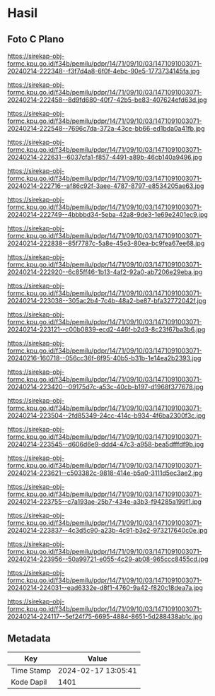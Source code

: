 # Hasil

## Foto C Plano

https://sirekap-obj-formc.kpu.go.id/f34b/pemilu/pdpr/14/71/09/10/03/1471091003071-20240214-222348--f3f7d4a8-6f0f-4ebc-90e5-1773734145fa.jpg

https://sirekap-obj-formc.kpu.go.id/f34b/pemilu/pdpr/14/71/09/10/03/1471091003071-20240214-222458--8d9fd680-40f7-42b5-be83-407624efd63d.jpg

https://sirekap-obj-formc.kpu.go.id/f34b/pemilu/pdpr/14/71/09/10/03/1471091003071-20240214-222548--7696c7da-372a-43ce-bb66-ed1bda0a41fb.jpg

https://sirekap-obj-formc.kpu.go.id/f34b/pemilu/pdpr/14/71/09/10/03/1471091003071-20240214-222631--6037cfa1-f857-4491-a89b-46cb140a9496.jpg

https://sirekap-obj-formc.kpu.go.id/f34b/pemilu/pdpr/14/71/09/10/03/1471091003071-20240214-222716--af86c92f-3aee-4787-8797-e8534205ae63.jpg

https://sirekap-obj-formc.kpu.go.id/f34b/pemilu/pdpr/14/71/09/10/03/1471091003071-20240214-222749--4bbbbd34-5eba-42a8-9de3-1e69e2401ec9.jpg

https://sirekap-obj-formc.kpu.go.id/f34b/pemilu/pdpr/14/71/09/10/03/1471091003071-20240214-222838--85f7787c-5a8e-45e3-80ea-bc9fea67ee68.jpg

https://sirekap-obj-formc.kpu.go.id/f34b/pemilu/pdpr/14/71/09/10/03/1471091003071-20240214-222920--6c85ff46-1b13-4af2-92a0-ab7206e29eba.jpg

https://sirekap-obj-formc.kpu.go.id/f34b/pemilu/pdpr/14/71/09/10/03/1471091003071-20240214-223038--305ac2b4-7c4b-48a2-be87-bfa32772042f.jpg

https://sirekap-obj-formc.kpu.go.id/f34b/pemilu/pdpr/14/71/09/10/03/1471091003071-20240214-223121--c00b0839-ecd2-446f-b2d3-8c23f67ba3b6.jpg

https://sirekap-obj-formc.kpu.go.id/f34b/pemilu/pdpr/14/71/09/10/03/1471091003071-20240216-160718--056cc36f-6f95-40b5-b31b-1e14ea2b2393.jpg

https://sirekap-obj-formc.kpu.go.id/f34b/pemilu/pdpr/14/71/09/10/03/1471091003071-20240214-223420--09175d7c-a53c-40cb-b197-d1968f377678.jpg

https://sirekap-obj-formc.kpu.go.id/f34b/pemilu/pdpr/14/71/09/10/03/1471091003071-20240214-223504--2fd85349-24cc-414c-b934-4f6ba2300f3c.jpg

https://sirekap-obj-formc.kpu.go.id/f34b/pemilu/pdpr/14/71/09/10/03/1471091003071-20240214-223545--d606d6e9-ddd4-47c3-a958-bea5dfffdf9b.jpg

https://sirekap-obj-formc.kpu.go.id/f34b/pemilu/pdpr/14/71/09/10/03/1471091003071-20240214-223621--c503382c-9818-414e-b5a0-3111d5ec3ae2.jpg

https://sirekap-obj-formc.kpu.go.id/f34b/pemilu/pdpr/14/71/09/10/03/1471091003071-20240214-223755--c7a193ae-25b7-434e-a3b3-f94285a199f1.jpg

https://sirekap-obj-formc.kpu.go.id/f34b/pemilu/pdpr/14/71/09/10/03/1471091003071-20240214-223837--4c3d5c90-a23b-4c91-b3e2-973217640c0e.jpg

https://sirekap-obj-formc.kpu.go.id/f34b/pemilu/pdpr/14/71/09/10/03/1471091003071-20240214-223956--50a99721-e055-4c29-ab08-965ccc8455cd.jpg

https://sirekap-obj-formc.kpu.go.id/f34b/pemilu/pdpr/14/71/09/10/03/1471091003071-20240214-224031--ead6332e-d8f1-4760-9a42-f820c18dea7a.jpg

https://sirekap-obj-formc.kpu.go.id/f34b/pemilu/pdpr/14/71/09/10/03/1471091003071-20240214-224117--5ef24f75-6695-4884-8651-5d288438ab1c.jpg


## Metadata

| Key        | Value               |
| ---------- | ------------------- |
| Time Stamp | 2024-02-17 13:05:41 |
| Kode Dapil | 1401                |




